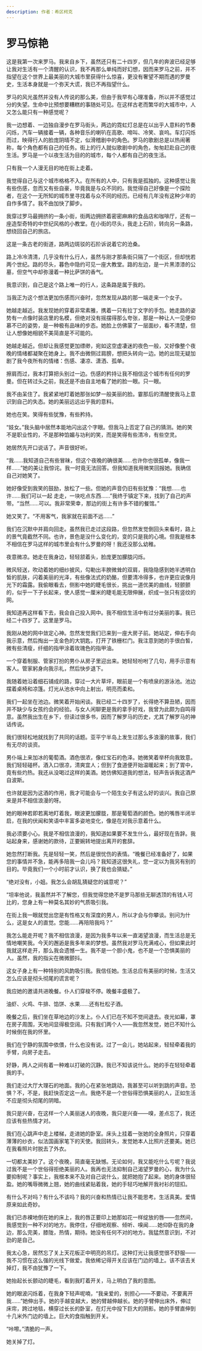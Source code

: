 ```yaml
---
description: 作者：希区柯克
---
```


# 罗马惊艳

这是我第一次来罗马。我来自乡下，虽然还只有二十四岁，但几年的奔波已经足够让我对生活有一个清醒的认识，我不再那么单纯而好幻想，因而来罗马之前，并不指望在这个世界上最美丽的大城市里获得什么惊喜，更没有奢望不期而遇的罗曼史，生活本身就是一个弥天大谎，我已不再指望什么。

罗马的风光虽然并没有人传说的那么美，但由于我早有心理准备，所以并不感觉过分的失望。生命中比预想要糟糕的事随处可见。在这样古老而繁华的大城市中，人又怎么能只有一种感觉呢？

我一边想着、一边独自漫步在罗马街头，两边的霓虹灯总是在以出乎人意料的节奏闪烁，汽车一辆接着一辆，各种音乐的喇叭在高歌、啼叫、冷笑、哀呜。车灯闪烁而过，映得行人的脸庞阴晴不定，似滑稽剧中的角色。罗马的歌剧总是以热闹著称，每个角色都有自己的任务。街上的行人就似歌剧中的角色，匆匆赶赴自己的夜生活。罗马是一个以夜生活为目的的城市，每个人都有自己的夜生活。

只有我一个人漫无目的地在街上走着。

我觉得自己与这个城市格格不入。在所有的人中，只有我是孤独的。这种感觉让我有些伤感，忽而又有些自豪，毕竟我是与众不同的。我觉得自己好像是一个探险者，在这个一无所知的城市里寻找着与众不同的经历。已经有几年没有这种少年的自作多情了。我不由加快了脚步。

我穿过罗马最拥挤的一条小街，街两边拥挤着密密麻麻的食品店和咖啡厅，还有一座造型奇特的中世纪风格的小教堂。在小街的尽头，我走上石阶，转向另一条路，想绕回自己的旅店。

这是一条古老的街道，路两边斑驳的石阶诉说着它的沧桑。

路上冷冷清清，几乎没有什么行人，虽然与刚才那条街只隔了一个街区，但却恍若两个世纪。路的尽头，暮色中隐约可见一座大教堂。路的左边，是一片黑漆漆的公墓，但空气中却弥漫着一种比萨饼的香气。

我意识到，自己是这个路上唯一的行人，这条路是属于我的。

当我正为这个想法更加伤感而兴奋时，忽然发现从路的那一端走来一个女子。

她越走越近。我发现她的穿着非常素雅，携着一只有拉丁文字的手包。她走路的姿势有一点像时装店里的名模，但绝对没有摇摆得那么夸张，那是一种让人一见便仰慕不已的姿势，是一种极有品味的步态。她脸上仿佛蒙了一层面纱，看不清楚，但让人想像她相貌不美简直是不可能的。

她越走越近。但却让我感觉更加缥缈，宛如这空虚凄迷的夜色一般，又好像整个夜晚的情绪都凝聚在她身上。我不由微侧过肩膀，想把头转向一边。她的出现无疑加剧了我今夜所有的情绪：伤感、凄凉、潇洒、孤单。

擦肩而过，我本打算把头别过一边。伤感的矜持让我不相信这个城市有任何的罗曼。但在转过头之前，我还是不由自主地看了她的脸一眼。只一眼。

我不由呆住了。我紧紧地盯着她那张如梦一般美丽的脸。霎那后的清醒使我马上意识到自己的失态。她的美丽远远出乎我的意料。

她也在笑。笑得有些犹豫，有些矜持。

“妓女。”我头脑中居然本能地闪出这个字眼。但我马上否定了自己的猜测。她的笑不是职业性的，不是那种馅媚与功利的笑，而是笑得有些清冷，有些空灵。

她居然先开口说话了。声音很好听。

“我……我知道自己有些冒昧，但这个夜晚的确很美……也许你也很孤单，像我一样……”她的美让我惊诧。我一时竟无法回答。但我知道我用微笑回报她。我确信自己对她笑了。

她好像受到我笑的鼓励，放松了一些。但她的声音仍旧有些犹豫：“我想……也许……我们可以一起 走走，一块吃点东西……”我终于镇定下来，找到了自己的声带。“当然……可以。我非常荣幸，那边的街上有许多不错的餐馆。”

她又笑了。“不用客气，我家就在前面不远……”

我们在沉默中并肩向回走。虽然我已走过这段路，但忽然发觉倒回头来看时，路上的景气竟截然不同。也许，景色是没什么变化的，变的只是我的心境。但我是根本不相信在罗马这样的城市里会有什么罗曼的呀！我还没那么幼稚。

夜意微凉。她走在我身边，轻轻颔着头，脸庞更加朦胧闪烁。

微风轻送，吹动着她的细纱披风，勾勒出丰腴微耸的双肩，我隐隐感到她半透明白皙的肌肤，闪着美丽的光泽，有些像法式的奶酪，但要清冷得多，也许更应说像月光下的霜露。我偷眼看去，侧影中她的睫毛很长，挑出一道优美的曲线，轻颤颤的，似乎一下子长起来，使人感觉一厘米的睫毛能无限伸展，织成一张只有竖纹的网。

我知道再这样看下去，我会自己投入网中。我不相信生活中有过分美丽的事。我已经二十四岁了。这里是罗马。

我刚从她的网中敛定心神。忽然发觉我们已来到一座大房子前。她站定，伸右手向我示意，然后掏出一支金色的大钥匙，打开了铁栅栏门。我注意到她的手很白皙，微有些清瘦，纤细的指甲涂着玫瑰色的指甲油。

一个穿着制服、管家打扮的男仆从房子里迎出来。她轻轻吩咐了几句，用手示意有客人。管家躬身向我示礼，然后快步退下。

我随着她沿着细石铺成的路，穿过一大片草坪，眼前是一个有喷泉的游泳池。池边摆着桌椅和凉篷。灯光从池水中向上射出，明亮而柔和。

我们一起坐在池边。微笑着开始闲谈。我已经二十四岁了，长得绝不算丑陋，因而并不缺少与女孩约会的经验。与女人闲聊更是我的拿手好戏，我曾为此颇为自鸣得意。虽然我出生在乡下，但读过很多书，因而了解罗马的历史，尤其了解罗马的神话传说。

我们很轻松地就找到了共同的话题。亚平宁半岛上发生过那么多浪漫的故事，我们有无尽的谈资。

男仆端上来加冰的葡萄酒。酒色很浓，像红宝石的色泽。她微笑着举杯向我致意。我们轻轻碰杯。酒入口很凉，清爽宜人；但到了食道便开始温暖起来；到了胃中，竟有些灼热。我还从没喝过这样的美酒。她仿佛知道我的想法，轻声告诉我这酒产自波斯。

也许就是因为这酒的作用，我才可能会与一个陌生女子有这么好的谈兴。我自己原来是并不相信浪漫的呀。

她的眼神若即若离地盯着我，眼波更加朦胧，那是葡萄酒的颜色。她的嘴唇半闭半启，在我的伏闻和笑语中丰富多姿地变化，像是在对我示意着什么。

我必须要小心。我是不相信浪漫的，我知道如果要不发生什么，最好现在告辞。我站起身来，感谢她的款待，正要婉转地提出离开的套辞。

她忽然打断我。先是轻轻一笑，然后是很忧伤的表情。“晚餐已经准备好了，如果您的事情并不急，能再多陪我一会儿吗？我知道这很失礼，您一定以为我另有别的目的。毕竟我们一个小时前才认识，换了我也会猜疑。”

“绝对没有，小姐。我怎么会胡乱猜疑您的诚意呢？”

“坦率他说，我虽然并不了解您，但我觉得您绝不是罗马那些无聊透顶的有钱人可比的，您身上有一种莫名其妙的气质吸引我。

在街上我一眼就觉出您是有性格又有深度的男人，所以才会与你攀谈。别问为什么，这是女人的直觉。您能……再陪陪我吗？”

我怎么能走开呢？我不相信浪漫，是因为我多年以来一直渴望浪漫，而生活总是无情地嘲笑我。今天的邂逅是我多年来的梦想。虽然我对罗马充满戒心，但如果此时我就这样走开，那么我会遗憾一生。我不是一个胆小鬼，也不是一个恐惧美丽的人。虽然，我的指尖在微微颤抖。

这女子身上有一种特别的风韵吸引我。我信任她。生活总应有美丽的时候，生活又怎么应该是彻头彻尾的谎言呢？

我应她的邀请共进晚餐。仆人们穿梭不停。晚餐丰盛极了。

油虾、火鸡、牛排、馅饼、水果……还有杜松子酒。

晚餐之后，我们坐在草地边的沙发上。仆人们已在不知不觉间退去。夜光如幕，罩在房子周围，天地间显得极空阔。只有我们两个人——我忽然发觉，她已不知什么时候倒在我的怀里。

我们在宁静的氛围中依偎，什么也没有说。过了一会儿，她站起来，轻轻牵着我的手臂，向房子走去。

好静，两人之间有着一种难以打破的沉静。我已不知该说什么。她的手在轻轻牵着我的手。

我们走过大厅大理石的地面。我的心在紧张地跳动，我甚至可以听到跳的声音。恐惧？不，不是，我赶快否定这一点。我绝不是一个世俗得恐惧美丽的人，正如生活不应是彻头彻尾的阴暗。

我只是兴奋，在这样一个人美丽迷人的夜晚，我只是兴奋——嗅，差点忘了，我还应该有些热情才对。

我们在心跳声中走上楼梯，走进她的卧室。床头上挂着一张她的全身照片，只穿着薄薄的纱衣，似法国画家笔下的天使。我回转头，发觉她本人比照片还要美。她已在我看照片时脱去了外衣。

一切都太美妙了。这个夜晚，简直毫无缺憾。无论如何，我又能吃什么亏呢？我说过我不是一个世俗得拒绝美丽的人。我再也无法抑制自己渴望罗曼的心，我为什么要抑制呢？事实上，我根本来不及对自己说什么，就把她抱了起来。她的身体很轻盈。她的嘴辱微微上翘，她的曲线紧贴着我，她的手轻巧地解开我衬衫的钮扣。

有什么不对吗？有什么不该吗？我的兴奋和热情已让我不能思考。生活真美。爱情原来如此奇妙。

我们已赤裸地倒在她的床上，我的唇正要印上她那如花一样绽放的唇——忽然间，我感觉到一种不对的地方。我停住，仔细地观察、倾听、嗅闻……她仰卧在我的身边，那么完美，膝陇，热情，期待。她没有任何不对的地方。我猛然意识到，不对劲的是自己。

我太心急，居然忘了关上天花板正中明亮的吊灯。这种灯光让我感觉很不舒服——我不习惯在这么强的光线下做爱。我依稀记得开关应该在门边的墙上。该不该去关掉灯，我不由犹豫了一下。

她抬起长长颤动的睫毛，看到我盯着开关，马上明白了我的意图。

她的眼波闪烁着，在我身下轻声呢喃，“我亲爱的，别担心——不要动，不要离开我……”她伸出手。她的手越变越大，她的臂越伸越长。她的手臂伸出床外，伸过床帘，跨过地毯，横穿过长长的卧室，在灯光中投下巨大的阴影。她的手臂直伸到十几米外门边的墙上。巨大的食指触到开关。

“咔嚓。”清脆的一声。

她关掉了灯。
